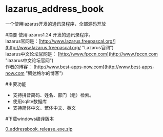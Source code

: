 lazarus_address_book
====================

一个使用lazarus开发的通讯录程序，全部源码开放

#摘要
使用lazarus1.24 开发的通讯录程序。    
lazarus官网是：[http://www.lazarus.freepascal.org/](http://www.lazarus.freepascal.org/ "Lazarus官网")  
lazarus中文论坛官网是： [http://www.fpccn.com](http://www.fpccn.com "lazarus中文论坛官网")  
作者的博客： [http://www.best-apps-now.com](http://www.best-apps-now.com "腾达格尔的博客")

#主要功能

+ 支持拼音简码、姓名、部门（组）检索。
+ 使用sqlite数据库
+ 支持简体中文、繁体中文、英文

#下载windows编译版本

[0_addressbook_release_exe.zip](0_addressbook_release_exe.zip)
